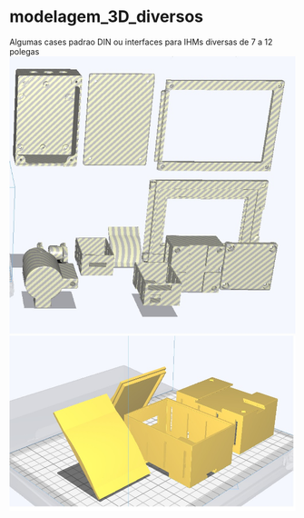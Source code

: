 # modelagem_3D_diversos
Algumas cases padrao DIN ou interfaces para IHMs diversas de 7 a 12 polegas
![Screenshot](https://github.com/oinetsrv/modelagem_3D_diversos/blob/main/VISTA%20GERAL.jpg)
![Screenshot](https://github.com/oinetsrv/modelagem_3D_diversos/blob/main/CASE-FONTE%20E%20TAMPA.jpg)


